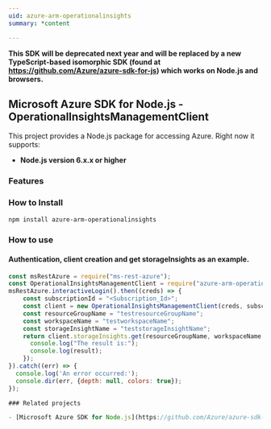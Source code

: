 ```yaml
---
uid: azure-arm-operationalinsights
summary: *content

---
```

**This SDK will be deprecated next year and will be replaced by a new TypeScript-based isomorphic SDK (found at https://github.com/Azure/azure-sdk-for-js) which works on Node.js and browsers.**
## Microsoft Azure SDK for Node.js - OperationalInsightsManagementClient
This project provides a Node.js package for accessing Azure. Right now it supports:
- **Node.js version 6.x.x or higher**

### Features


### How to Install

```bash
npm install azure-arm-operationalinsights
```

### How to use

#### Authentication, client creation and get storageInsights as an example.

```javascript
const msRestAzure = require("ms-rest-azure");
const OperationalInsightsManagementClient = require("azure-arm-operationalinsights");
msRestAzure.interactiveLogin().then((creds) => {
    const subscriptionId = "<Subscription_Id>";
    const client = new OperationalInsightsManagementClient(creds, subscriptionId);
    const resourceGroupName = "testresourceGroupName";
    const workspaceName = "testworkspaceName";
    const storageInsightName = "teststorageInsightName";
    return client.storageInsights.get(resourceGroupName, workspaceName, storageInsightName).then((result) => {
      console.log("The result is:");
      console.log(result);
    });
}).catch((err) => {
  console.log('An error occurred:');
  console.dir(err, {depth: null, colors: true});
});

### Related projects

- [Microsoft Azure SDK for Node.js](https://github.com/Azure/azure-sdk-for-node)
